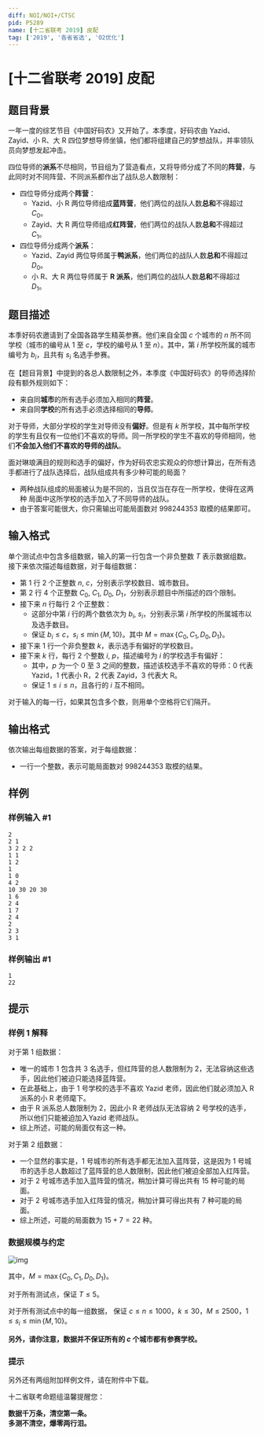 ```yaml
---
diff: NOI/NOI+/CTSC
pid: P5289
name: [十二省联考 2019] 皮配
tag: ['2019', '各省省选', 'O2优化']
---
```

# [十二省联考 2019] 皮配
## 题目背景

一年一度的综艺节目《中国好码农》又开始了。本季度，好码农由 Yazid、Zayid、小 R、大 R 四位梦想导师坐镇，他们都将组建自己的梦想战队，并率领队员向梦想发起冲击。  

四位导师的**派系**不尽相同，节目组为了营造看点，又将导师分成了不同的**阵营**，与此同时对不同阵营、不同派系都作出了战队总人数限制：
- 四位导师分成两个**阵营**：
  - Yazid、小 R 两位导师组成**蓝阵营**，他们两位的战队人数**总和**不得超过 $C_0$。
  - Zayid、大 R 两位导师组成**红阵营**，他们两位的战队人数**总和**不得超过 $C_1$。
- 四位导师分成两个**派系**：
  - Yazid、Zayid 两位导师属于**鸭派系**，他们两位的战队人数**总和**不得超过 $D_0$。
  - 小 R、大 R 两位导师属于 **R 派系**，他们两位的战队人数**总和**不得超过 $D_1$。
## 题目描述

本季好码农邀请到了全国各路学生精英参赛。他们来自全国 $c$ 个城市的 $n$ 所不同学校（城市的编号从 $1$ 至 $c$，学校的编号从 $1$ 至 $n$）。其中，第 $i$ 所学校所属的城市编号为 $b_i$，且共有 $s_i$ 名选手参赛。  

在【题目背景】中提到的各总人数限制之外，本季度《中国好码农》的导师选择阶
段有额外规则如下：
- 来自同**城市**的所有选手必须加入相同的**阵营**。
- 来自同**学校**的所有选手必须选择相同的**导师**。

对于导师，大部分学校的学生对导师没有**偏好**。但是有 $k$ 所学校，其中每所学校的学生有且仅有一位他们不喜欢的导师。同一所学校的学生不喜欢的导师相同，他们**不会加入他们不喜欢的导师的战队**。  

面对琳琅满目的规则和选手的偏好，作为好码农忠实观众的你想计算出，在所有选
手都进行了战队选择后，战队组成共有多少种可能的局面？
- 两种战队组成的局面被认为是不同的，当且仅当在存在一所学校，使得在这两种
局面中这所学校的选手加入了不同导师的战队。
- 由于答案可能很大，你只需输出可能局面数对 $998244353$ 取模的结果即可。
## 输入格式

单个测试点中包含多组数据，输入的第一行包含一个非负整数 $T$ 表示数据组数。接下来依次描述每组数据，对于每组数据：
- 第 $1$ 行 $2$ 个正整数 $n$, $c$，分别表示学校数目、城市数目。
- 第 $2$ 行 $4$ 个正整数 $C_0$, $C_1$, $D_0$, $D_1$，分别表示题目中所描述的四个限制。
- 接下来 $n$ 行每行 $2$ 个正整数：
  - 这部分中第 $i$ 行的两个数依次为 $b_i$, $s_i$，分别表示第 $i$ 所学校的所属城市以及选手数目。
  - 保证 $b_i \leqslant c$，$s_i \leqslant\min\left\{M, 10\right\}$。其中 $M = \max \left\{C_0, C_1, D_0, D_1\right\}$。
- 接下来 $1$ 行一个非负整数 $k$，表示选手有偏好的学校数目。
- 接下来 $k$ 行，每行 $2$ 个整数 $i$, $p$，描述编号为 $i$ 的学校选手有偏好：
  - 其中，$p$ 为一个 $0$ 至 $3$ 之间的整数，描述该校选手不喜欢的导师：$0$ 代表 Yazid，$1$ 代表小 R，$2$ 代表 Zayid，$3$ 代表大 R。
  - 保证 $1 \leqslant i \leqslant n$，且各行的 $i$ 互不相同。

对于输入的每一行，如果其包含多个数，则用单个空格将它们隔开。
## 输出格式

依次输出每组数据的答案，对于每组数据：
- 一行一个整数，表示可能局面数对 $998244353$ 取模的结果。
## 样例

### 样例输入 #1
```
2
2 1
3 2 2 2
1 1
1 2
1
1 0
4 2
10 30 20 30
1 6
2 4
1 7
2 4
2
2 3
3 1
```
### 样例输出 #1
```
1
22
```
## 提示

### 样例 1 解释
对于第 $1$ 组数据：
- 唯一的城市 $1$ 包含共 $3$ 名选手，但红阵营的总人数限制为 $2$，无法容纳这些选手，因此他们被迫只能选择蓝阵营。
- 在此基础上，由于 $1$ 号学校的选手不喜欢 Yazid 老师，因此他们就必须加入 R
派系的小 R 老师麾下。
- 由于 R 派系总人数限制为 $2$，因此小 R 老师战队无法容纳 $2$ 号学校的选手，所以他们只能被迫加入Yazid 老师战队。
- 综上所述，可能的局面仅有这一种。

对于第 $2$ 组数据：
- 一个显然的事实是，$1$ 号城市的所有选手都无法加入蓝阵营，这是因为 $1$ 号城市的选手总人数超过了蓝阵营的总人数限制，因此他们被迫全部加入红阵营。
- 对于 $2$ 号城市选手加入蓝阵营的情况，稍加计算可得出共有 $15$ 种可能的局面。
- 对于 $2$ 号城市选手加入红阵营的情况，稍加计算可得出共有 $7$ 种可能的局面。
- 综上所述，可能的局面数为 $15 + 7 = 22$ 种。

### 数据规模与约定
![img](https://s2.ax1x.com/2019/04/07/AfzWPe.png)

其中，$M = \max\left\{C_0, C_1, D_0, D_1\right\}$。

对于所有测试点，保证 $T \leqslant5$。

对于所有测试点中的每一组数据， 保证 $c \leqslant n \leqslant 1000$，$k \leqslant 30$，$M \leqslant 2500$，$1 \leqslant s_i \leqslant \min\left\{M, 10\right\}$。

**另外，请你注意，数据并不保证所有的 $c$ 个城市都有参赛学校。**

### 提示
另外还有两组附加样例文件，请在附件中下载。


十二省联考命题组温馨提醒您：

**数据千万条，清空第一条。**  
**多测不清空，爆零两行泪。**

